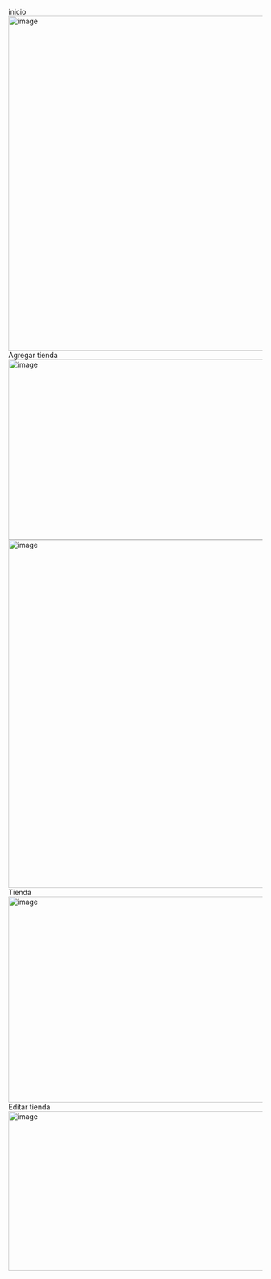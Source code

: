 inicio
<img width="1366" height="663" alt="image" src="https://github.com/user-attachments/assets/54c5f030-c292-4148-a008-572edf31ad0f" />
Agregar tienda
<img width="716" height="357" alt="image" src="https://github.com/user-attachments/assets/e37c9984-7060-4643-9c9b-e1a43503276e" />
<img width="1313" height="690" alt="image" src="https://github.com/user-attachments/assets/dbd937e5-3f25-4d91-b27d-008b9f242b19" />
Tienda
<img width="958" height="408" alt="image" src="https://github.com/user-attachments/assets/1f6d0fe6-4d2d-44ef-b307-ebc9dea48362" />
Editar tienda
<img width="693" height="316" alt="image" src="https://github.com/user-attachments/assets/843591b3-dfb8-4592-91e2-4437b0dbecbb" />
